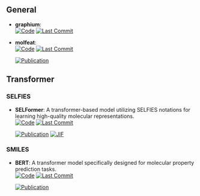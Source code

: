

## **General**


- **graphium**:   
    [![Code](https://img.shields.io/github/stars/datamol-io/graphium?style=for-the-badge&logo=github)](https://github.com/datamol-io/graphium) 
    [![Last Commit](https://img.shields.io/github/last-commit/datamol-io/graphium?style=for-the-badge&logo=github)](https://github.com/datamol-io/graphium) 




- **molfeat**:   
    [![Code](https://img.shields.io/github/stars/datamol-io/molfeat?style=for-the-badge&logo=github)](https://github.com/datamol-io/molfeat) 
    [![Last Commit](https://img.shields.io/github/last-commit/datamol-io/molfeat?style=for-the-badge&logo=github)](https://github.com/datamol-io/molfeat) 

    [![Publication](https://img.shields.io/badge/Publication-Citations:0-blue?style=for-the-badge&logo=bookstack)](None) 


## **Transformer**

### **SELFIES**

- **SELFormer**: A transformer-based model utilizing SELFIES notations for learning high-quality molecular representations.  
    [![Code](https://img.shields.io/github/stars/HUBioDataLab/SELFormer?style=for-the-badge&logo=github)](https://github.com/HUBioDataLab/SELFormer) 
    [![Last Commit](https://img.shields.io/github/last-commit/HUBioDataLab/SELFormer?style=for-the-badge&logo=github)](https://github.com/HUBioDataLab/SELFormer) 

    [![Publication](https://img.shields.io/badge/Publication-Citations:13-blue?style=for-the-badge&logo=bookstack)](https://doi.org/10.1088/2632-2153/acdb30) 
    [![JIF](https://img.shields.io/badge/Impact_Factor-6.30-purple?style=for-the-badge&logo=academia)](https://doi.org/10.1088/2632-2153/acdb30)


### **SMILES**

- **BERT**: A transformer model specifically designed for molecular property prediction tasks.  
    [![Code](https://img.shields.io/github/stars/odb9402/MoleculeTransformer?style=for-the-badge&logo=github)](https://github.com/odb9402/MoleculeTransformer) 
    [![Last Commit](https://img.shields.io/github/last-commit/odb9402/MoleculeTransformer?style=for-the-badge&logo=github)](https://github.com/odb9402/MoleculeTransformer) 

    [![Publication](https://img.shields.io/badge/Publication-Citations:0-blue?style=for-the-badge&logo=bookstack)](None) 


